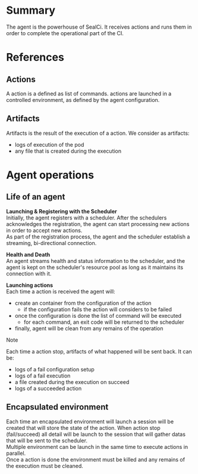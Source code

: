# Summary

The agent is the powerhouse of SealCi. It receives actions and runs them in order to complete the operational part of the CI.

# References

## Actions

A action is a defined as list of commands. actions are launched in a controlled environment, as defined by the agent configuration.

## Artifacts

Artifacts is the result of the execution of a action. We consider as artifacts:

-  logs of execution of the pod
-  any file that is created during the execution

# Agent operations

## Life of an agent

**Launching & Registering with the Scheduler**  
Initially, the agent registers with a scheduler. After the schedulers acknowledges the registration, the agent can start processing new actions in order to accept new actions.  
As part of the registration process, the agent and the scheduler establish a streaming, bi-directional connection.

**Health and Death**  
An agent streams health and status information to the scheduler, and the agent is kept on the scheduler's resource pool as long as it maintains its connection with it.

**Launching actions**  
Each time a action is received the agent will:

-  create an container from the configuration of the action
   -  if the configuration fails the action will considers to be failed
-  once the configuration is done the list of command will be executed
   -  for each command, an exit code will be returned to the scheduler
-  finally, agent will be clean from any remains of the operation

> [!NOTE]  
> Each time a action stop, artifacts of what happened will be sent back. It can be:
>
> -  logs of a fail configuration setup
> -  logs of a fail execution
> -  a file created during the execution on succeed
> -  logs of a succeeded action

## Encapsulated environment

Each time an encapsulated environment will launch a session will be created that will store the state of the action. When action stop (fail/succeed) all detail will be launch to the session that will gather datas that will be sent to the scheduler.  
Multiple environment can be launch in the same time to execute actions in parallel.  
Once a action is done the environment must be killed and any remains of the execution must be cleaned.

